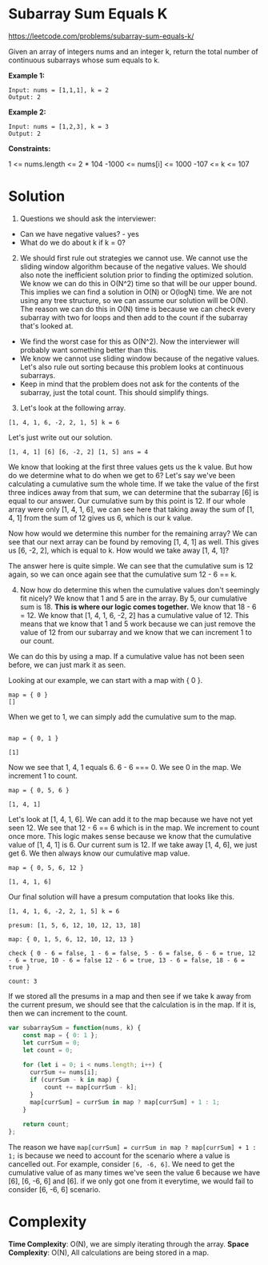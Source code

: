# Subarray Sum Equals K

https://leetcode.com/problems/subarray-sum-equals-k/

Given an array of integers nums and an integer k, return the total number of continuous subarrays whose sum equals to k.

**Example 1:**

```
Input: nums = [1,1,1], k = 2
Output: 2
```

**Example 2:**

```
Input: nums = [1,2,3], k = 3
Output: 2
```

**Constraints:**

1 <= nums.length <= 2 * 104
-1000 <= nums[i] <= 1000
-107 <= k <= 107

# Solution

1. Questions we should ask the interviewer:
* Can we have negative values? - yes
* What do we do about k if k = 0?

2. We should first rule out strategies we cannot use. We cannot use the sliding window algorithm because of the negative values. We should also note the inefficient solution prior to finding the optimized solution. We know we can do this in O(N^2) time so that will be our upper bound. This implies we can find a solution in O(N) or O(logN) time. We are not using any tree structure, so we can assume our solution will be O(N). The reason we can do this in O(N) time is because we can check every subarray with two for loops and then add to the count if the subarray that's looked at.

* We find the worst case for this as O(N^2). Now the interviewer will probably want something better than this.
* We know we cannot use sliding window because of the negative values. Let's also rule out sorting because this problem looks at continuous subarrays.
* Keep in mind that the problem does not ask for the contents of the subarray, just the total count. This should simplify things.

3. Let's look at the following array.

```
[1, 4, 1, 6, -2, 2, 1, 5] k = 6
```

Let's just write out our solution.

```
[1, 4, 1] [6] [6, -2, 2] [1, 5] ans = 4
```

We know that looking at the first three values gets us the k value. But how do we determine what to do when we get to 6? Let's say we've been calculating a cumulative sum the whole time. If we take the value of the first three indices away from that sum, we can determine that the subarray [6] is equal to our answer. Our cumulative sum by this point is 12. If our whole array were only [1, 4, 1, 6], we can see here that taking away the sum of [1, 4, 1] from the sum of 12 gives us 6, which is our k value.

Now how would we determine this number for the remaining array? We can see that our next array can be found by removing [1, 4, 1] as well. This gives us [6, -2, 2], which is equal to k. How would we take away [1, 4, 1]?

The answer here is quite simple. We can see that the cumulative sum is 12 again, so we can once again see that the cumulative sum 12 - 6 == k.

4. Now how do determine this when the cumulative values don't seemingly fit nicely? We know that 1 and 5 are in the array. By 5, our cumulative sum is 18. **This is where our logic comes together.** We know that 18 - 6 = 12. We know that [1, 4, 1, 6, -2, 2] has a cumulative value of 12. This means that we know that 1 and 5 work because we can just remove the value of 12 from our subarray and we know that we can increment 1 to our count.

We can do this by using a map. If a cumulative value has not been seen before, we can just mark it as seen.

Looking at our example, we can start with a map with { 0 }. 
```
map = { 0 }
[]
```

When we get to 1, we can simply add the cumulative sum to the map.
```

map = { 0, 1 }

[1]
```

Now we see that 1, 4, 1 equals 6. 6 - 6 === 0. We see 0 in the map. We increment 1 to count.
```
map = { 0, 5, 6 }

[1, 4, 1]
```

Let's look at [1, 4, 1, 6]. We can add it to the map because we have not yet seen 12. We see that 12 - 6 == 6 which is in the map. We increment to count once more. This logic makes sense because we know that the cumulative value of [1, 4, 1] is 6. Our current sum is 12. If we take away [1, 4, 6], we just get 6. We then always know our cumulative map value.

```
map = { 0, 5, 6, 12 }

[1, 4, 1, 6]
```

Our final solution will have a presum computation that looks like this.
```
[1, 4, 1, 6, -2, 2, 1, 5] k = 6

presum: [1, 5, 6, 12, 10, 12, 13, 18]

map: { 0, 1, 5, 6, 12, 10, 12, 13 }

check { 0 - 6 = false, 1 - 6 = false, 5 - 6 = false, 6 - 6 = true, 12 - 6 = true, 10 - 6 = false 12 - 6 = true, 13 - 6 = false, 18 - 6 = true }

count: 3
```

If we stored all the presums in a map and then see if we take k away from the current presum, we should see that the calculation is in the map. If it is, then we can increment to the count.

```javascript
var subarraySum = function(nums, k) {
    const map = { 0: 1 };
    let currSum = 0;
    let count = 0;
    
    for (let i = 0; i < nums.length; i++) {
      currSum += nums[i];
      if (currSum - k in map) {
          count += map[currSum - k];
      }
      map[currSum] = currSum in map ? map[currSum] + 1 : 1;
    }
    
    return count;
};
```

The reason we have ```map[currSum] = currSum in map ? map[currSum] + 1 : 1;``` is because we need to account for the scenario where a value is cancelled out. For example, consider ```[6, -6, 6]```. We need to get the cumulative value of as many times we've seen the value 6 because we have [6], [6, -6, 6] and [6]. if we only got one from it everytime, we would fail to consider [6, -6, 6] scenario.

# Complexity

**Time Complexity**: O(N), we are simply iterating through the array.
**Space Complexity**: O(N), All calculations are being stored in a map.
